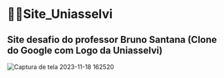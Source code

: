 # 👨‍💻Site_Uniasselvi
## Site desafio do professor Bruno Santana (Clone do Google com Logo da Uniasselvi)
![Captura de tela 2023-11-18 162520](https://github.com/MatheusCarniato/Site_Uniasselvi/assets/141453630/220c4cf5-9e24-4c1d-be5c-c608553cc087)

